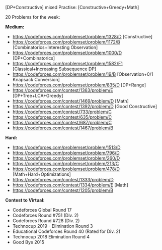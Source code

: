 [DP+Constructive] mixed Practise: [Constructive+Greedy+Math]

20 Problems for the week: 

**Medium:**

* https://codeforces.com/problemset/problem/1328/D [Constructive]
* https://codeforces.com/problemset/problem/1172/B [Combinatorics+Interesting Observation]
* https://codeforces.com/problemset/problem/1000/D [DP+Combinatorics]
* https://codeforces.com/problemset/problem/1582/F1 [Classical+Increasing Subsequence DP]
* https://codeforces.com/problemset/problem/19/B [Observation+0/1 Knapsack Conversion]
* https://codeforces.com/problemset/problem/835/D [DP+Range]
* https://codeforces.com/contest/1363/problem/E [DP+Tree+LCA+Greedy]
* https://codeforces.com/contest/1469/problem/D [Math]
* https://codeforces.com/contest/1392/problem/D [Good Constructive]
* https://codeforces.com/contest/733/problem/C
* https://codeforces.com/contest/635/problem/C
* https://codeforces.com/contest/687/problem/C
* https://codeforces.com/contest/1467/problem/B

**Hard:**

* https://codeforces.com/problemset/problem/1513/D
* https://codeforces.com/problemset/problem/796/D
* https://codeforces.com/problemset/problem/260/D
* https://codeforces.com/problemset/problem/213/C
* https://codeforces.com/problemset/problem/478/D [Math+Hard+Optimizations]
* https://codeforces.com/contest/1333/problem/D
* https://codeforces.com/contest/1334/problem/E [Math]
* https://codeforces.com/contest/1205/problem/B

**Contest to Virtual:**

* Codeforces Global Round 17
* Codeforces Round #751 (Div. 2)
* Codeforces Round #728 (Div. 2)
* Technocup 2019 - Elimination Round 3
* Educational Codeforces Round 40 (Rated for Div. 2)
* Technocup 2018 Elimination Round 4
* Good Bye 2015

